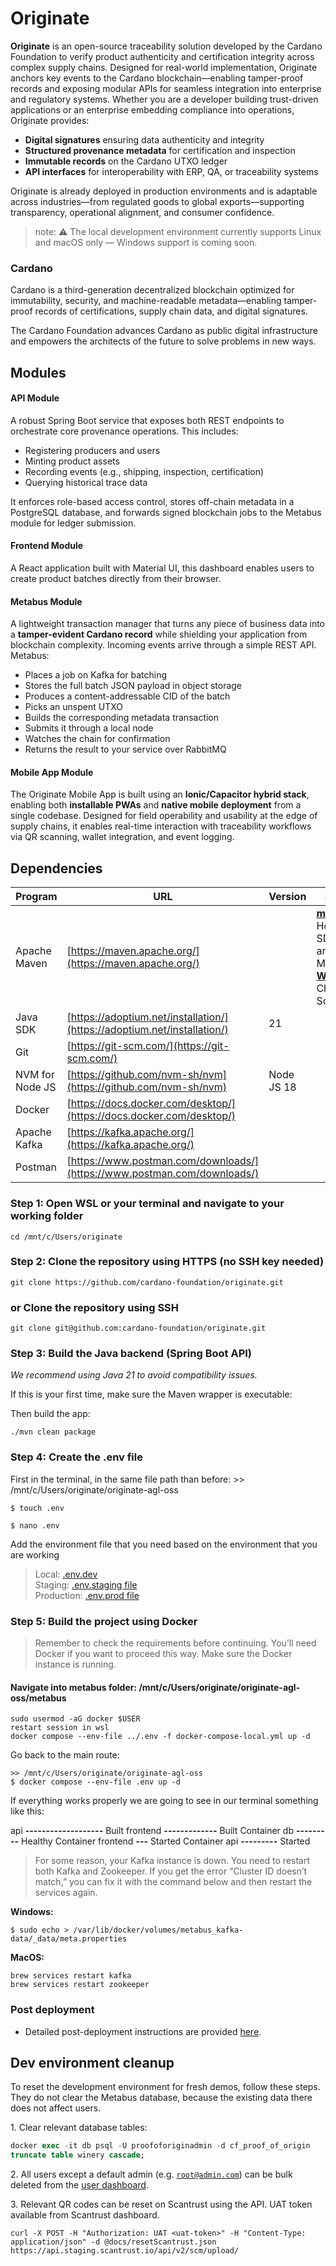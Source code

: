 # Originate

**Originate** is an open-source traceability solution developed by the Cardano Foundation to verify product authenticity and certification integrity across complex supply chains.
Designed for real-world implementation, Originate anchors key events to the Cardano blockchain—enabling tamper-proof records and exposing modular APIs for seamless integration into enterprise and regulatory systems.
Whether you are a developer building trust-driven applications or an enterprise embedding compliance into operations, Originate provides:

* **Digital signatures** ensuring data authenticity and integrity
* **Structured provenance metadata** for certification and inspection
* **Immutable records** on the Cardano UTXO ledger
* **API interfaces** for interoperability with ERP, QA, or traceability systems

Originate is already deployed in production environments and is adaptable across industries—from regulated goods to global exports—supporting transparency, operational alignment, and consumer confidence.

> note: ⚠️ The local development environment currently supports Linux and macOS only — Windows support is coming soon.

### Cardano

Cardano is a third-generation decentralized blockchain optimized for immutability, security, and machine-readable metadata—enabling tamper-proof records of certifications, supply chain data, and digital signatures.

The Cardano Foundation advances Cardano as public digital infrastructure and empowers the architects of the future to solve problems in new ways.

## Modules

#### API Module

A robust Spring Boot service that exposes both REST endpoints to orchestrate core provenance operations. This includes:

* Registering producers and users
* Minting product assets
* Recording events (e.g., shipping, inspection, certification)
* Querying historical trace data

It enforces role-based access control, stores off-chain metadata in a PostgreSQL database, and forwards signed blockchain jobs to the Metabus module for ledger submission.

#### Frontend Module

A React application built with Material UI, this dashboard enables users to create product batches directly from their browser.

#### Metabus Module

A lightweight transaction manager that turns any piece of business data into a **tamper-evident Cardano record** while shielding your application from blockchain complexity.
Incoming events arrive through a simple REST API. Metabus:

* Places a job on Kafka for batching
* Stores the full batch JSON payload in object storage
* Produces a content-addressable CID of the batch
* Picks an unspent UTXO
* Builds the corresponding metadata transaction
* Submits it through a local node
* Watches the chain for confirmation
* Returns the result to your service over RabbitMQ

#### Mobile App Module

The Originate Mobile App is built using an **Ionic/Capacitor hybrid stack**, enabling both **installable PWAs** and **native mobile deployment** from a single codebase. 
Designed for field operability and usability at the edge of supply chains, it enables real-time interaction with traceability workflows via QR scanning, wallet integration, and event logging.

## Dependencies

| **Program** | **URL** | **Version** | **Support** |
| ---| ---| ---| --- |
| Apache Maven | [https://maven.apache.org/](https://maven.apache.org/) |  | [**macOS**](https://maven.apache.org/install.html): Homebrew, SDKMAN! and MacPorts<br>[**Windows**](https://maven.apache.org/install.html): Chocolatey, Scoop |
| Java SDK | [https://adoptium.net/installation/](https://adoptium.net/installation/) | 21 |  |
| Git | [https://git-scm.com/](https://git-scm.com/) |  |  |
| NVM for Node JS | [https://github.com/nvm-sh/nvm](https://github.com/nvm-sh/nvm) | Node JS 18 |  |
| Docker | [https://docs.docker.com/desktop/](https://docs.docker.com/desktop/) |  |  |
| Apache Kafka | [https://kafka.apache.org/](https://kafka.apache.org/) |  |  |
| Postman | [https://www.postman.com/downloads/](https://www.postman.com/downloads/) |  |  |

### Step 1: Open WSL or your terminal and navigate to your working folder

```plain
cd /mnt/c/Users/originate
```

### Step 2: Clone the repository using HTTPS (no SSH key needed)

```plain
git clone https://github.com/cardano-foundation/originate.git
```

### or Clone the repository using SSH

```plain
git clone git@github.com:cardano-foundation/originate.git
```


### Step 3: Build the Java backend (Spring Boot API)

_We recommend using Java 21 to avoid compatibility issues._

If this is your first time, make sure the Maven wrapper is executable:

Then build the app:

```plain
./mvn clean package
```

### Step 4: Create the .env file

First in the terminal, in the same file path than before: >> /mnt/c/Users/originate/originate-agl-oss

```plain
$ touch .env
```

```plain
$ nano .env
```

Add the environment file that you need based on the environment that you are working

> Local: [.env.dev](.env.dev)  
> Staging: [.env.staging file](.env.staging)  
> Production: [.env.prod file](.env.prod)

### Step 5: Build the project using Docker

> Remember to check the requirements before continuing. You’ll need Docker if you want to proceed this way. Make sure the Docker instance is running.

#### Navigate into **metabus folder**: /mnt/c/Users/originate/originate-agl-oss/metabus

```plain
sudo usermod -aG docker $USER
restart session in wsl
docker compose --env-file ../.env -f docker-compose-local.yml up -d
```

Go back to the main route:

```plain
>> /mnt/c/Users/originate/originate-agl-oss
$ docker compose --env-file .env up -d 
```

If everything works properly we are going to see in our terminal something like this:

api **\-------------------** Built
frontend **\-------------** Built Container 
db **\---------** Healthy Container 
frontend **\---** Started
Container api **\---------** Started

> For some reason, your Kafka instance is down. You need to restart both Kafka and Zookeeper. If you get the error “Cluster ID doesn’t match,” you can fix it with the command below and then restart the services again.

**Windows:**

```plain
$ sudo echo > /var/lib/docker/volumes/metabus_kafka-data/_data/meta.properties
```

**MacOS:**

```plain
brew services restart kafka
brew services restart zookeeper
```

### Post deployment

*   Detailed post-deployment instructions are provided [here](docs/post-deployment-steps.md).

## Dev environment cleanup

To reset the development environment for fresh demos, follow these steps. They do not clear the Metabus database, because the existing data there does not affect users.

1\. Clear relevant database tables:

```sql
docker exec -it db psql -U proofoforiginadmin -d cf_proof_of_origin
truncate table winery cascade;
```

2\. All users except a default admin (e.g. [`root@admin.com`](mailto:root@admin.com)) can be bulk deleted from the [user dashboard](https://dev.auth.cf-bolnisi-wine-preprod.originate.company.com/admin/master/console/#/BolnisiPilotApplication/users).

3\. Relevant QR codes can be reset on Scantrust using the API. UAT token available from Scantrust dashboard.

```plain
curl -X POST -H "Authorization: UAT <uat-token>" -H "Content-Type: application/json" -d @docs/resetScantrust.json https://api.staging.scantrust.io/api/v2/scm/upload/
```

###

